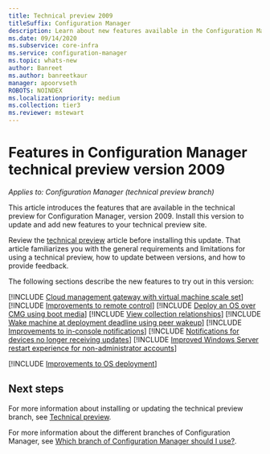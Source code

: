 ```yaml
---
title: Technical preview 2009
titleSuffix: Configuration Manager
description: Learn about new features available in the Configuration Manager technical preview branch version 2009.
ms.date: 09/14/2020
ms.subservice: core-infra
ms.service: configuration-manager
ms.topic: whats-new
author: Banreet
ms.author: banreetkaur
manager: apoorvseth
ROBOTS: NOINDEX
ms.localizationpriority: medium
ms.collection: tier3
ms.reviewer: mstewart
---
```


# Features in Configuration Manager technical preview version 2009

*Applies to: Configuration Manager (technical preview branch)*

This article introduces the features that are available in the technical preview for Configuration Manager, version 2009. Install this version to update and add new features to your technical preview site.

Review the [technical preview](../technical-preview.md) article before installing this update. That article familiarizes you with the general requirements and limitations for using a technical preview, how to update between versions, and how to provide feedback.

The following sections describe the new features to try out in this version:

<!-- [!INCLUDE [Example feature name](includes/2009/1234567.md)] -->

[!INCLUDE [Cloud management gateway with virtual machine scale set](includes/2009/3601040.md)]
[!INCLUDE [Improvements to remote control](includes/2009/4575930.md)]
[!INCLUDE [Deploy an OS over CMG using boot media](includes/2009/3555923.md)]
[!INCLUDE [View collection relationships](includes/2009/3608121.md)]
[!INCLUDE [Wake machine at deployment deadline using peer wakeup](includes/2009/3734819.md)]
[!INCLUDE [Improvements to in-console notifications](includes/2009/7410221.md)]
[!INCLUDE [Notifications for devices no longer receiving updates](includes/2009/7520646.md)]
[!INCLUDE [Improved Windows Server restart experience for non-administrator accounts](includes/2009/7821529.md)]

[!INCLUDE [Improvements to OS deployment](includes/2009/7799892.md)]
<!--7799892,7068388-->

<!--
## General known issues

[!INCLUDE [Azure AD authentication doesn't work](includes/2009/known-issue-7569264.md)]
-->

## Next steps

For more information about installing or updating the technical preview branch, see [Technical preview](../technical-preview.md).

For more information about the different branches of Configuration Manager, see [Which branch of Configuration Manager should I use?](../../understand/which-branch-should-i-use.md).
